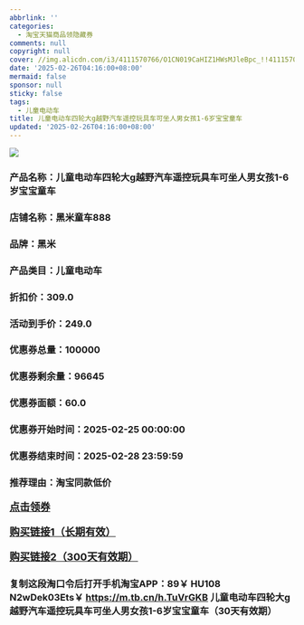 ```yaml
---
abbrlink: ''
categories:
  - 淘宝天猫商品领隐藏券
comments: null
copyright: null
cover: //img.alicdn.com/i3/4111570766/O1CN019CaHIZ1HWsMJleBpc_!!4111570766.jpg
date: '2025-02-26T04:16:00+08:00'
mermaid: false
sponsor: null
sticky: false
tags:
  - 儿童电动车
title: 儿童电动车四轮大g越野汽车遥控玩具车可坐人男女孩1-6岁宝宝童车
updated: '2025-02-26T04:16:00+08:00'
--- 
```


![](//img.alicdn.com/i3/4111570766/O1CN019CaHIZ1HWsMJleBpc_!!4111570766.jpg)

### 产品名称：儿童电动车四轮大g越野汽车遥控玩具车可坐人男女孩1-6岁宝宝童车
### 店铺名称：黑米童车888
### 品牌：黑米
### 产品类目：儿童电动车
### 折扣价：309.0
### 活动到手价：249.0
### 优惠券总量：100000
### 优惠券剩余量：96645
### 优惠券面额：60.0
### 优惠券开始时间：2025-02-25 00:00:00	
### 优惠券结束时间：2025-02-28 23:59:59	
### 推荐理由：淘宝同款低价

<p style="font-size: 18px; font-weight: bold;">
  <a href="https://uland.taobao.com/coupon/edetail?e=LV1uhM1f23qlhHvvyUNXZfh8CuWt5YH5OVuOuRD5gLJMmdsrkidbOWBzzpT26idJD9MaCzGBBvN3s3Nq%2FVeLk0ceCskcF2962yRPy8G6Pwb1vCxAG7%2Bc8UmfKiLcBUyfRSHvQe2jOLZ9pbNCYX0I%2BPP%2BWUTgK%2F%2B0I%2BtaUgbudUxA%2B536asYsLWVfKa%2BhVnND0zb41UBwvSwwaeEiCMVTn5jB6TX2HR3QQ5WKStDdyeTLAJho1Tgm24y1rRo98IyIzxHHRjXbSzC3GXpSbfs48hrhsf5tYTthZmiog8He8qQ5x3XhhdNUYAoJyDr8Bp97swDhlpaMEaxroXBFP6oz%2BA%3D%3D&traceId=2166d8db17407296732636749d133b&union_lens=lensId%3AOPT%401740729679%40213c46ad_0e43_1954b92ffd3_373a%4001%40eyJmbG9vcklkIjo3MzM1NH0ie" target="_blank">点击领券</a>
</p>
<p style="font-size: 18px; font-weight: bold;">
  <a href="https://s.click.taobao.com/t?e=m%3D2%26s%3DVjy9wXJzgPRw4vFB6t2Z2ueEDrYVVa64LKpWJ%2Bin0XLjf2vlNIV67kkfnVn6TwKdQev46Oo1utT3ID%2FV1RqsF4wnCJeELi4I%2FIEn%2BS1IjHAB0ghlTd7WlZVm%2FOAUUFw71qrpxiwMoCNxc1AtbZGVS1pOuIgg3g2H2AsSz4hUAKELZMqoQW%2BfuKGzo1lVxIio1iu3%2B%2B7VPJ%2F8Xu1mxUd%2FxZc%2F%2FApedXg4FqkpBp8cspx%2BbgehrLETx7uclRCnunUOjCYtYGASbzRUrFwjXfRKMROfYmExpA2104bt%2FCh0HCbjHqKLa7MMKc9LhUXKbLu8Lk08JaEK5bM%3D" target="_blank">购买链接1（长期有效）</a>
</p>
<p style="font-size: 18px; font-weight: bold;">
  <a href="https://s.click.taobao.com/IkruOYs" target="_blank">购买链接2（300天有效期）</a>
</p>

### 复制这段淘口令后打开手机淘宝APP：89￥ HU108 N2wDek03Ets￥ https://m.tb.cn/h.TuVrGKB  儿童电动车四轮大g越野汽车遥控玩具车可坐人男女孩1-6岁宝宝童车（30天有效期）
